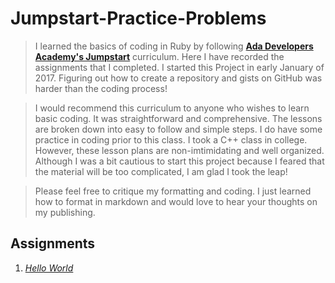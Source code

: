 # Jumpstart-Practice-Problems

>I learned the basics of coding in Ruby by following [**Ada Developers Academy's Jumpstart**](https://github.com/Ada-Developers-Academy/jump-start) curriculum. Here I have recorded the assignments that I completed. I started this Project in early January of 2017. Figuring out how to create a repository and gists on GitHub was harder than the coding process! 

>I would recommend this curriculum to anyone who wishes to learn basic coding. It was straightforward and comprehensive. The lessons are broken down into easy to follow and simple steps. I do have some practice in coding prior to this class. I took a C++ class in college. However, these lesson plans are non-imtimidating and well organized. Although I was a bit cautious to start this project because I feared that the material will be too complicated, I am glad I took the leap! 

>Please feel free to critique my formatting and coding. I just learned how to format in markdown and would love to hear your thoughts on my publishing. 


## **Assignments**

1. [_Hello World_](Jumpstart-Practice-Problems/Assignments/Hello_world.md)
